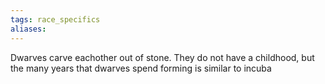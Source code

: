 ```yaml
---
tags: race_specifics
aliases:
---
```


Dwarves carve eachother out of stone. They do not have a childhood, but the many years that dwarves spend forming is similar to incuba
